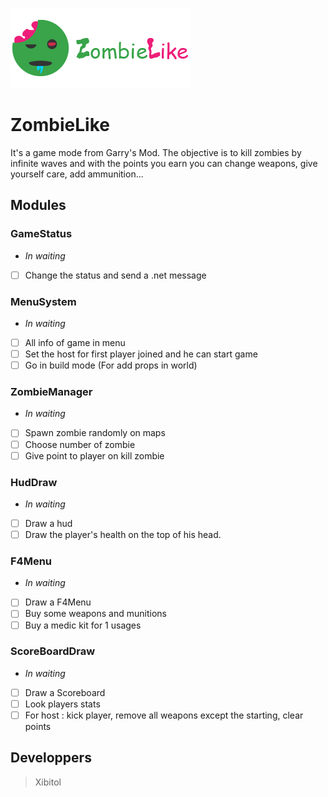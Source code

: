 ![alt text](https://github.com/Xibitol/ZombieLike/blob/master/logo.png?raw=true)

# ZombieLike
It's a game mode from Garry's Mod. The objective is to kill zombies by infinite waves and with the points you earn you can change weapons, give yourself care, add ammunition...

## Modules
### GameStatus
- _In waiting_
- [ ] Change the status and send a .net message

### MenuSystem
- _In waiting_
- [ ] All info of game in menu
- [ ] Set the host for first player joined and he can start game
- [ ] Go in build mode (For add props in world)

### ZombieManager
- _In waiting_
- [ ] Spawn zombie randomly on maps
- [ ] Choose number of zombie
- [ ] Give point to player on kill zombie

### HudDraw
- _In waiting_
- [ ] Draw a hud
- [ ] Draw the player's health on the top of his head.

### F4Menu
- _In waiting_
- [ ] Draw a F4Menu
- [ ] Buy some weapons and munitions
- [ ] Buy a medic kit for 1 usages

### ScoreBoardDraw
- _In waiting_
- [ ] Draw a Scoreboard
- [ ] Look players stats
- [ ] For host : kick player, remove all weapons except the starting, clear points

## Developpers
> Xibitol
